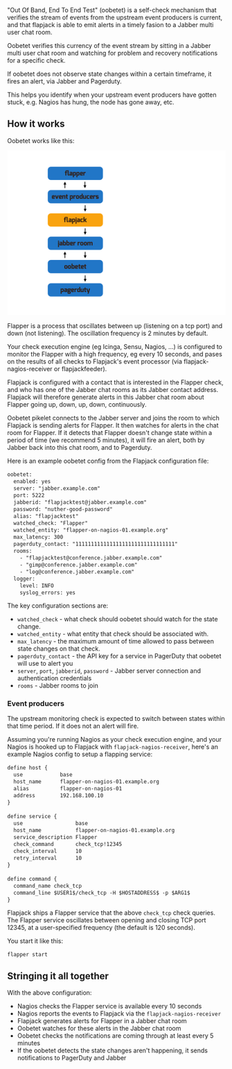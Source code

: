 "Out Of Band, End To End Test" (oobetet) is a self-check mechanism that verifies the stream of events from the upstream event producers is current, and that flapjack is able to emit alerts in a timely fasion to a Jabber multi user chat room.

Oobetet verifies this currency of the event stream by sitting in a Jabber multi user chat room and watching for problem and recovery notifications for a specific check.

If oobetet does not observe state changes within a certain timeframe, it fires an alert, via Jabber and Pagerduty.

This helps you identify when your upstream event producers have gotten stuck, e.g. Nagios has hung, the node has gone away, etc.

## How it works

Oobetet works like this:

![oobetet high level](artwork/oobetet-high-level.png)

Flapper is a process that oscillates between up (listening on a tcp port) and down (not listening). The oscillation frequency is 2 minutes by default.

Your check execution engine (eg Icinga, Sensu, Nagios, ...) is configured to monitor the Flapper with a high frequency, eg every 10 seconds, and pases on the results of all checks to Flapjack's event processor (via flapjack-nagios-receiver or flapjackfeeder).

Flapjack is configured with a contact that is interested in the Flapper check, and who has one of the Jabber chat rooms as its Jabber contact address. Flapjack will therefore generate alerts in this Jabber chat room about Flapper going up, down, up, down, continuously.

Oobetet pikelet connects to the Jabber server and joins the room to which Flapjack is sending alerts for Flapper. It then watches for alerts in the chat room for Flapper. If it detects that Flapper doesn't change state within a period of time (we recommend 5 minutes), it will fire an alert, both by Jabber back into this chat room, and to Pagerduty.

Here is an example oobetet config from the Flapjack configuration file:


```
oobetet:
  enabled: yes
  server: "jabber.example.com"
  port: 5222
  jabberid: "flapjacktest@jabber.example.com"
  password: "nuther-good-password"
  alias: "flapjacktest"
  watched_check: "Flapper"
  watched_entity: "flapper-on-nagios-01.example.org"
  max_latency: 300
  pagerduty_contact: "11111111111111111111111111111111"
  rooms:
    - "flapjacktest@conference.jabber.example.com"
    - "gimp@conference.jabber.example.com"
    - "log@conference.jabber.example.com"
  logger:
    level: INFO
    syslog_errors: yes
```

The key configuration sections are:

 - `watched_check` - what check should oobetet should watch for the state change.
 - `watched_entity` - what entity that check should be associated with.
 - `max_latency` - the maximum amount of time allowed to pass between state changes on that check.
 - `pagerduty_contact` - the API key for a service in PagerDuty that oobetet will use to alert you
 - `server`, `port`, `jabberid`, `password` - Jabber server connection and authentication credentials
 - `rooms` - Jabber rooms to join

### Event producers

The upstream monitoring check is expected to switch between states within that time period. If it does not an alert will fire.

Assuming you're running Nagios as your check execution engine, and your Nagios is hooked up to Flapjack with `flapjack-nagios-receiver`, here's an example Nagios config to setup a flapping service:

```
define host {
  use            base
  host_name      flapper-on-nagios-01.example.org
  alias          flapper-on-nagios-01
  address        192.168.100.10
}

define service {
  use                 base
  host_name           flapper-on-nagios-01.example.org
  service_description Flapper
  check_command       check_tcp!12345
  check_interval      10
  retry_interval      10
}

define command {
  command_name check_tcp
  command_line $USER1$/check_tcp -H $HOSTADDRESS$ -p $ARG1$
}
```

Flapjack ships a Flapper service that the above `check_tcp` check queries. The Flapper service oscillates between opening and closing TCP port 12345, at a user-specified frequency (the default is 120 seconds).

You start it like this:

```
flapper start
```

## Stringing it all together

With the above configuration:

 - Nagios checks the Flapper service is available every 10 seconds
 - Nagios reports the events to Flapjack via the `flapjack-nagios-receiver`
 - Flapjack generates alerts for Flapper in a Jabber chat room
 - Oobetet watches for these alerts in the Jabber chat room
 - Oobetet checks the notifications are coming through at least every 5 minutes
 - If the oobetet detects the state changes aren't happening, it sends notifications to PagerDuty and Jabber

